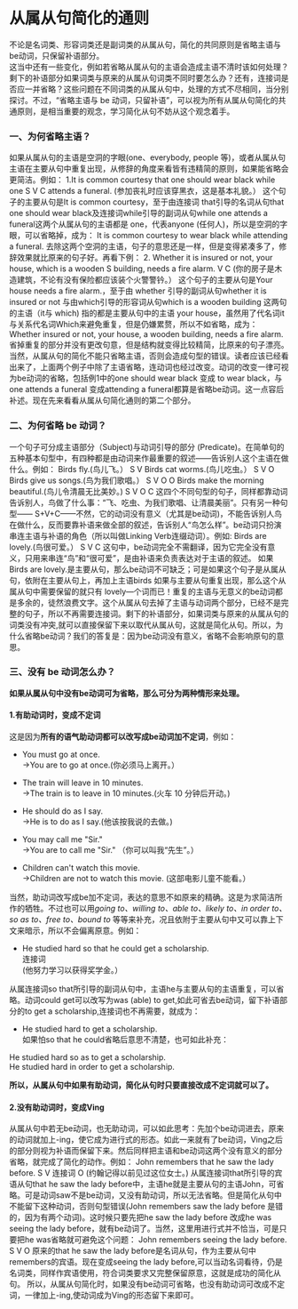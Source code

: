 # 从属从句简化的通则

不论是名词类、形容词类还是副词类的从属从句，简化的共同原则是省略主语与be动词，只保留补语部分。  
这当中还有一些变化，例如若省略从属从句的主语会造成主语不清时该如何处理？剩下的补语部分如果词类与原来的从属从句词类不同时要怎么办？还有，连接词是否应一并省略？这些问题在不同词类的从属从句中，处理的方式不尽相同，当分别探讨。不过，“省略主语与 be 动词，只留补语”，可以视为所有从属从句简化的共通原则，是相当重要的观念，学习简化从句不妨从这个观念着手。

### 一、为何省略主语？


如果从属从句的主语是空洞的字眼(one、everybody, people 等)，或者从属从句主语在主要从句中重复出现，从修辞的角度来看皆有违精简的原则，如果能省略会更简洁。例如：
1.It is common courtesy that one should wear black while one
S V C
attends a funeral.
(参加丧礼时应该穿黑衣，这是基本礼貌。）
这个句子的主要从句是It is common courtesy，至于由连接词 that引导的名词从句that one should wear black及连接词while引导的副词从句while one attends a funeral这两个从属从句的主语都是 one，代表anyone (任何人)，所以是空洞的字眼，可以省略掉，成为：
It is common courtesy to wear black while attending a funeral.
去除这两个空洞的主语，句子的意思还是一样，但是变得紧凑多了，修辞效果就比原来的句子好。再看下例：
2. Whether it is insured or not, your house, which is a wooden
S
building, needs a fire alarm.
V C
(你的房子是木造建筑，不论有没有保险都应该装个火警警钤。）
这个句子的主要从句是Your house needs a fire alarm.，至于由 whether 引导的副词从句whether it is insured or not 与由which引导的形容词从句which is a wooden building 这两句的主语（it与 which) 指的都是主要从句中的主语 your house，虽然用了代名词it 与关系代名词Which来避免重复，但是仍嫌累赘，所以不如省略，成为：
Whether insured or not, your house, a wooden building, needs a fire alarm.
省掉重复的部分并没有更改句意，但是结构就变得比较精简，比原来的句子漂亮。
当然，从属从句的简化不能只省略主语，否则会造成句型的错误。读者应该已经看出来了，上面两个例子中除了主语省略，连动词也经过改变。动词的改变一律可视为be动词的省略，包括例1中的one should wear black 变成 to wear black，与 one attends a funeral 变成attending a funeral都算是省略be动词。这一点容后补述。现在先来看看从属从句简化通则的第二个部分。

### 二、为何省略 be 动词？


一个句子可分成主语部分（Subject)与动词引导的部分 (Predicate)。在简单句的五种基本句型中，有四种都是由动词来作最重要的叙述——告诉别人这个主语在做什么。例如：
Birds fly.(鸟儿飞。）
S V
Birds cat worms.(鸟儿吃虫。）
S V O
Birds give us songs.(鸟为我们歌唱。）
S V O O
Birds make the morning beautiful.(鸟儿令清晨无比美妙。)
S V O C
这四个不同句型的句子，同样都靠动词告诉别人，鸟做了什么事：“飞、吃虫、为我们歌唱、让清晨美丽”。只有另一种句型—— S+V+C——不然，它的动词没有意义（尤其是be动词)，不能告诉别人鸟在做什么，反而要靠补语来做全部的叙述，告诉别人“鸟怎么样”。be动词只扮演串连主语与补语的角色（所以叫做Linking Verb连缀动词）。例如:
Birds are lovely.(鸟很可爱。）
S V C
这句中，be动词完全不需翻译，因为它完全没有意义，只用来串连“鸟”和“很可爱”，是由补语来负责表达对于主语的叙述。
如果Birds are lovely.是主要从句，那么be动词不可缺乏；可是如果这个句子是从属从句，依附在主要从句上，再加上主语birds 如果与主要从句重复出现，那么这个从属从句中需要保留的就只有 lovely—个词而已！重复的主语与无意义的be动词都是多余的，徒然浪费文字。这个从属从句去掉了主语与动词两个部分，已经不是完整的句子，所以不再需要连接词。剩下的补语部分，如果词类与原来的从属从句的词类没有冲突,就可以直接保留下来以取代从属从句，这就是简化从句。所以，为什么省略be动词？我们的答复是：因为be动词没有意义，省略不会影响原句的意思。

### 三、没有 be 动词怎么办？


<b>如果从属从句中没有be动词可为省略，那么可分为两种情形来处理。</b>  

#### 1.有助动词时，变成不定词

  
这是因为**所有的语气助动词都可以改写成be动词加不定词**，例如：  
- You must go at once.  
→You are to go at once.(你必须马上离开。）  

- The train will leave in 10 minutes.  
→The train is to leave in 10 minutes.(火车 10 分钟后开动。) 

- He should do as I say.  
→He is to do as I say.(他该按我说的去做。)  

- You may call me "Sir."  
→You are to call me "Sir." （你可以叫我“先生”。）  

- Children can't watch this movie.  
→Children are not to watch this movie. (这部电影儿童不能看。）  

当然，助动词改写成be加不定词，表达的意思不如原来的精确。这是为求简洁所作的牺牲。不过也可以用<em>going to、willing to、able to、likely to、in order to、so as to、free to、bound to</em> 等等来补充，况且依附于主要从句中又可以靠上下文来暗示，所以不会偏离原意。例如：  
- He studied hard so that he could get a scholarship.  
连接词  
(他努力学习以获得奖学金。）  

从属连接词so that所引导的副词从句中，主语he与主要从句的主语重复，可以省略。动词could get可以改写为was (able) to get,如此可省去be动词，留下补语部分的to get a scholarship,连接词也不再需要，就成为：  
- He studied hard to get a scholarship.  
如果怕so that he could省略后意思不清楚，也可如此补充：  
>  
He studied hard so as to get a scholarship.  
He studied hard in order to get a scholarship.  

<b>所以，**从属从句**中如果**有助动词**，简化从句时只要**直接改成不定词**就可以了。</b>  
#### 2.没有助动词时，变成Ving
从属从句中若无be动词，也无助动词，可以如此思考：先加个be动词进去，原来的动词就加上-ing，使它成为进行式的形态。如此一来就有了be动词，Ving之后的部分则视为补语而保留下来。然后同样把主语和be动词这两个没有意义的部分省略，就完成了简化的动作。例如：
John remembers that he saw the lady before.
S V 连接词 O
(约翰记得以前见过这位女士。)
从属连接词that所引导的宾语从句that he saw the lady before中，主语he就是主要从句的主语John，可省略。可是动词saw不是be动词，又没有助动词，所以无法省略。但是简化从句中不能留下这种动词，否则句型错误(John remembers saw the lady before 是错的，因为有两个动词)。这时候只要先把he saw the lady before 改成he was seeing the lady before，就有be动词了。当然，这里用进行式并不恰当，可是只要把he was省略就可避免这个问题：
John remembers seeing the lady before.
S V O
原来的that he saw the lady before是名词从句，作为主要从句中remembers的宾语。现在变成seeing the lady before,可以当动名词看待，仍是名词类，同样作宾语使用，符合词类要求又完整保留原意，这就是成功的简化从句。
所以，从属从句简化时，如果没有be动词可省略，也没有助动词可改成不定词，一律加上-ing,使动词成为Ving的形态留下来即可。